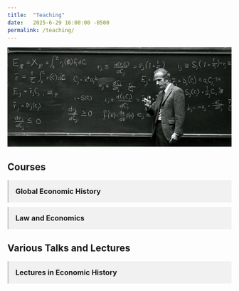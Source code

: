 ```yaml
---
title:  "Teaching"
date:   2025-6-29 16:00:00 -0500
permalink: /teaching/
---
```


![Becker](/assets/images/Becker_crop.jpg)

## Courses

<details class="accordion">
  <summary>Global Economic History</summary>
  <p>This set of lecture notes is the backbone of an undergraduate course on global economic history and political economy. I will link to the slidedecks as I develop the material.</p>
  
     <div style="text-align:center; margin:5px 0;">
  <figure style="display:inline-block; margin:0;">
    <img src="/assets/images/Coalbrookdale.png" alt="Monet" style="width:250px; height:auto; border:1px solid #ccc; border-radius:4px;">
    <figcaption style="font-size:14px; color:#555; margin-top:5px;">
      Coalbrookdale by Night. Philip James de Loutherbourg, 1801.
    </figcaption>
  </figure>
</div>
  

  
<ul class="no-bullets">
  <li> 1. <a href="/assets/documents/HPE Slides/MalthusianEconomy.pdf">The Malthusian Economy</a></li>
  <li> 2. <a href ="/assets/documents/HPE Slides/NWW.pdf">Violence and Social Orders</a></li>
  <li> 3. The Neolithic Revolution</li>
  <li> 4. The Origins of the State</li>
  <li> 5. Ancient Empires</li>
  <li> 6. Classical Greece</li>
  <li> 7. Ancient Rome</li>
  <li> 8. Ancient and Medieval China</li>
  <li> 9. The Islamic World</li>
  <li> 10. The Commercial Revolution</li>
  <li> 11. Feudal Political Economy</li>
  <li> 12. The Printing Press</li>
  <li> 13. The Protestant Reformation</li>
  <li> 14. The Rise of the Modern Nation-State</li>
  <li> 15. The Development of Representative Institutions</li>
  <li> 16. The Dutch Golden Age</li>
  <li> 17. The Origins of Political Liberalism</li>
  <li> 18. The British Industrial Revolution</li>
  <li> 19. Catching Up, Falling Behind</li>
  <li> 20. Life and Death in the People's Republics</li>
  <li> 21. America in the Twentieth Century</li>
</ul>
</details>

<details class="accordion">
  <summary>Law and Economics</summary>
   <p>This set of lecture notes is the backbone of an undergraduate course on law and economics. Many of them have multiple parts. I will link to the slidedecks as I develop the material.</p>
  
   <div style="text-align:center; margin:2.5px 0;">
  <figure style="display:inline-block; margin:0;">
    <img src="/assets/images/Monet_Cathedral.png" alt="Monet" style="width:250px; height:auto; border:1px solid #ccc; border-radius:4px;">
    <figcaption style="font-size:14px; color:#555; margin-top:5px;">
      Rouen Cathedral, West Façade, Sunlight. Claude Monet, 1894.
    </figcaption>
  </figure>
</div>
  
  <ul class="no-bullets">
  <li> 1. The Economics of Property</li>
  <li> 2. The Economics of Torts</li>
  <li> 3. The Economics of Contracts</li>
  <li> 4. The Economics of Dispute Resolution</li>
  <li> 5. The Economics of the Legal System </li>
  <li> 6. The Economics of Crime and Punishment</li>
  <li> 7. The Economics of Legislation and Regulation</li>
  <li> 8. The Economics of Seemingly Absurd Legal Systems</li>
</ul>
</details>


<!--
<details class="accordion">
  <summary>Leadership and Managerial Dilemmas</summary>
  <p>This set of lecture notes is the backbone of an undergraduate course on leadership and managerial dilemmas. It is built around Gary Miller's 1992 book, <a href="https://www.amazon.com/Managerial-Dilemmas-Political-Hierarchy-Institutions/dp/0521457696" target="_blank">Managerial Dilemmas: The Political Economy of Hierarchy</a>. It is a mix of industrial organization, transactions costs economics, and business history. I will link to the slidedecks as I develop the material. </p> 
  
<ul class="no-bullets">
  <li>1. The Nature of the Firm</li>
  <li>2. Market Failures and Hierarchical Solutions</li>
  <li>3. Bargaining Failure</li>
  <li>4. Voting Failure</li>
  <li>5. Horizontal Dilemmas in Hierarchy</li>
  <li>6. Vertical Dilemmas in Hierarchy</li>
  <li>7. Hidden Action in Hierarchy</li>
  <li>8. Hidden Information in Hierarchy</li>
  <li>9. Hierarchical Failures and Market Solutions</li>
  <li>10. The Possibilities of Cooperation</li>
  <li>11. The Indeterminacy of Cooperation</li>
  <li>12. Commitment, Leadership, and Property Rights</li>
</ul>
</details>


<details class="accordion">
  <summary>Economics for Citizenship</summary>
   <p>This is a seminar-style course I teach with <a href="https://sites.google.com/usc.edu/laurasiscoe/home">Laura Siscoe</a>, a philospher and Chase Center colleague. We give a few traditional lectures over the course of the semester, which I have linked to below.</p>
  
  <ul class="no-bullets">
  <li> 1. </li>

</ul>
</details>

-->


## Various Talks and Lectures

<details class="accordion">
  <summary>Lectures in Economic History</summary>
  
  <ul class="no-bullets">
    <li> <a href="/assets/documents/Lectures/GreatDepression.pdf">The Great Depression</a></li>
    <li> <a href="/assets/documents/Lectures/UR_Institutions_Growth.pdf">Institutions and Economic Growth</a></li>

</ul>
</details>

<!--
<details class="accordion accordion-darkside">
  <summary>Lectures on the Dark Side of the Force</summary>
  
<ul class="no-bullets">
  <li>1. The Economics of Disease</li>
  <li>2. The Economics of Famine</li>
  <li>3. The Economics of Labor Coercion</li>
  <li>4. The Economics of Genocide</li>
  <li>5. The Economics of Persecution</li>
  <li>6. The Economics of Extinction</li>
  <li>7. The Economics of Crime and Punishment</li>
</ul>
</details>
-->

<style>
  details.accordion {
    margin-top: 10px;
    background-color: #f1f1f1;
    border: none;
    border-left: 3px solid #ccc;
    padding: 0;
    font-size: 16px;
  }

  details.accordion[open] {
    background-color: #fafafa;
  }

  details.accordion summary {
    cursor: pointer;
    padding: 15px;
    font-size: 16px;
    list-style: none;
    font-weight: bold;
  }

  details.accordion summary::-webkit-details-marker {
    display: none;
  }

  details.accordion > *:not(summary) {
    padding: 0 15px 15px;
  }

  details.accordion a {
    color: #336699;
    text-decoration: none;
  }

  details.accordion a:hover {
    text-decoration: underline;
  }
  
 .no-bullets {
    list-style-type: none;
    padding-left: 0;
    margin-left: 0;
    font-size: 16px;
  }
  
  details.accordion-darkside {
  background-color: #ffe6e6; /* light red background */
  border-left: 3px solid #cc0000;
}

details.accordion-darkside[open] {
  background-color: #ffcccc;
}

details.accordion-darkside summary {
  color: #990000;
  font-weight: bold;
}

</style>
